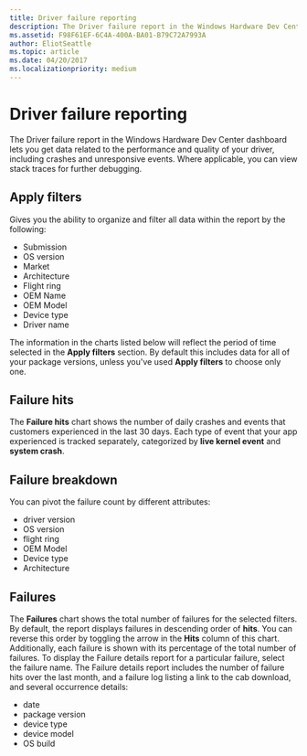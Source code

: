 ```yaml
---
title: Driver failure reporting
description: The Driver failure report in the Windows Hardware Dev Center dashboard lets you get performance data related to your driver, including crashes and other events.
ms.assetid: F98F61EF-6C4A-400A-BA01-B79C72A7993A
author: EliotSeattle
ms.topic: article
ms.date: 04/20/2017
ms.localizationpriority: medium
---
```


# Driver failure reporting


The Driver failure report in the Windows Hardware Dev Center dashboard lets you get data related to the performance and quality of your driver, including crashes and unresponsive events. Where applicable, you can view stack traces for further debugging.

## <span id="Apply_filters"></span><span id="apply_filters"></span><span id="APPLY_FILTERS"></span>Apply filters


Gives you the ability to organize and filter all data within the report by the following:

-   Submission
-   OS version
-   Market
-   Architecture
-   Flight ring
-   OEM Name
-   OEM Model
-   Device type
-   Driver name

The information in the charts listed below will reflect the period of time selected in the **Apply filters** section. By default this includes data for all of your package versions, unless you've used **Apply filters** to choose only one.

## <span id="Failure_hits"></span><span id="failure_hits"></span><span id="FAILURE_HITS"></span>Failure hits


The **Failure hits** chart shows the number of daily crashes and events that customers experienced in the last 30 days. Each type of event that your app experienced is tracked separately, categorized by **live kernel event** and **system crash**.

## <span id="Failure_breakdown"></span><span id="failure_breakdown"></span><span id="FAILURE_BREAKDOWN"></span>Failure breakdown


You can pivot the failure count by different attributes:

-   driver version
-   OS version
-   flight ring
-   OEM Model
-   Device type
-   Architecture

## <span id="Failures"></span><span id="failures"></span><span id="FAILURES"></span>Failures


The **Failures** chart shows the total number of failures for the selected filters. By default, the report displays failures in descending order of **hits**. You can reverse this order by toggling the arrow in the **Hits** column of this chart. Additionally, each failure is shown with its percentage of the total number of failures. To display the Failure details report for a particular failure, select the failure name. The Failure details report includes the number of failure hits over the last month, and a failure log listing a link to the cab download, and several occurrence details:

-   date
-   package version
-   device type
-   device model
-   OS build

 

 

